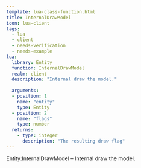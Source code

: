 ```yaml
---
template: lua-class-function.html
title: InternalDrawModel
icon: lua-client
tags:
  - lua
  - client
  - needs-verification
  - needs-example
lua:
  library: Entity
  function: InternalDrawModel
  realm: client
  description: "Internal draw the model."
  
  arguments:
  - position: 1
    name: "entity"
    type: Entity
  - position: 2
    name: "flags"
    type: number
  returns:
    - type: integer
      description: "The resulting draw flag"
---
```


<div class="lua__search__keywords">
Entity:InternalDrawModel &#x2013; Internal draw the model.
</div>
